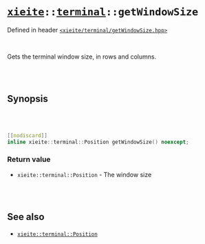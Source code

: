 # [`xieite`](../../README.md)`::`[`terminal`](../../docs/terminal.md)`::getWindowSize`
Defined in header [`<xieite/terminal/getWindowSize.hpp>`](../../include/xieite/terminal/getWindowSize.hpp)

<br/>

Gets the terminal window size, in rows and columns.

<br/><br/>

## Synopsis

<br/><br/>

```cpp
[[nodiscard]]
inline xieite::terminal::Position getWindowSize() noexcept;
```
### Return value
- `xieite::terminal::Position` - The window size

<br/><br/>

## See also
- [`xieite::terminal::Position`](../../docs/terminal/Position.md)
